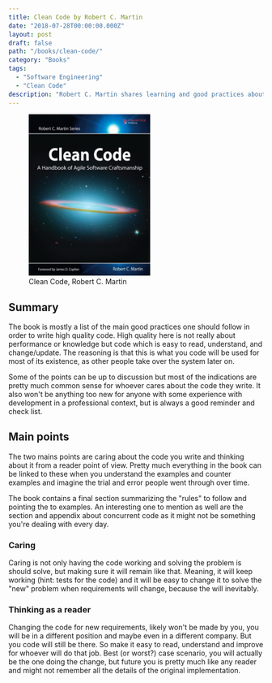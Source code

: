 ```yaml
---
title: Clean Code by Robert C. Martin
date: "2018-07-28T00:00:00.000Z"
layout: post
draft: false
path: "/books/clean-code/"
category: "Books"
tags:
  - "Software Engineering"
  - "Clean Code"
description: "Robert C. Martin shares learning and good practices about how to write clean, readable and maintainable code. These are from his own career and experiences as well as friends and colleagues."
---
```


<figure class="float-left" style="width: 240px">
  <img src="./clean-code-cover.jpg" alt="Clean Code cover">
  <figcaption>Clean Code, Robert C. Martin</figcaption>
</figure>

## Summary

The book is mostly a list of the main good practices one should follow in order to write high quality code.
High quality here is not really about performance or knowledge but code which is easy to read, understand, and change/update.
The reasoning is that this is what you code will be used for most of its existence, as other people take over the system later on.

Some of the points can be up to discussion but most of the indications are pretty much common sense for whoever cares about the code they write.
It also won't be anything too new for anyone with some experience with development in a professional context, but is always a good reminder and check list.

## Main points

The two mains points are caring about the code you write and thinking about it from a reader point of view.
Pretty much everything in the book can be linked to these when you understand the examples and counter examples and imagine the trial and error people went through over time.

The book contains a final section summarizing the "rules" to follow and pointing the to examples.
An interesting one to mention as well are the section and appendix about concurrent code as it might not be something you're dealing with every day.

### Caring

Caring is not only having the code working and solving the problem is should solve, but making sure it will remain like that.
Meaning, it will keep working (hint: tests for the code) and it will be easy to change it to solve the "new" problem when requirements will change, because the will inevitably.

### Thinking as a reader

Changing the code for new requirements, likely won't be made by you, you will be in a different position and maybe even in a different company.
But you code will still be there.
So make it easy to read, understand and improve for whoever will do that job.
Best (or worst?) case scenario, you will actually be the one doing the change, but future you is pretty much like any reader and might not remember all the details of the original implementation.
